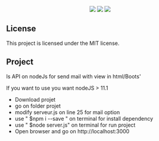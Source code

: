 <p align="center">
    <img src="https://img.shields.io/badge/Node.js-11.1-green.svg" />
    <img src="https://img.shields.io/badge/Express.js-4.16.4-lightgrey.svg" />
    <img src="https://img.shields.io/badge/Nodemailer-4.6.8-blue.svg" />
</p>


## License

This project is licensed under the MIT license. 

## Project

Is API on nodeJs for send mail with view in html/Boots'

If you want to use you want nodeJS > 11.1

- Download projet
- go on folder projet
- modify serveur.js on line 25 for mail option 
- use " $npm i --save " on terminal for install dependency
- use " $node server.js" on terminal for run project
- Open browser and go on http://localhost:3000
